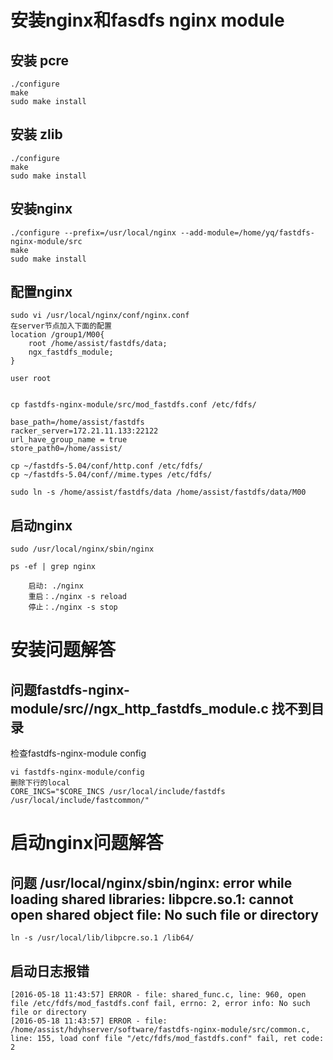 # 安装nginx和fasdfs nginx module

## 安装 pcre
```shell
./configure
make
sudo make install
```

## 安装 zlib
```shell
./configure
make
sudo make install
```

## 安装nginx
```shell
./configure --prefix=/usr/local/nginx --add-module=/home/yq/fastdfs-nginx-module/src
make
sudo make install
```

## 配置nginx
```shell
sudo vi /usr/local/nginx/conf/nginx.conf
在server节点加入下面的配置
location /group1/M00{
    root /home/assist/fastdfs/data;
    ngx_fastdfs_module;
}

user root


cp fastdfs-nginx-module/src/mod_fastdfs.conf /etc/fdfs/

base_path=/home/assist/fastdfs
racker_server=172.21.11.133:22122
url_have_group_name = true
store_path0=/home/assist/

cp ~/fastdfs-5.04/conf/http.conf /etc/fdfs/
cp ~/fastdfs-5.04/conf//mime.types /etc/fdfs/

sudo ln -s /home/assist/fastdfs/data /home/assist/fastdfs/data/M00
```

## 启动nginx
```shell
sudo /usr/local/nginx/sbin/nginx

ps -ef | grep nginx

    启动: ./nginx
    重启：./nginx -s reload
    停止：./nginx -s stop
```





# 安装问题解答
## 问题fastdfs-nginx-module/src//ngx_http_fastdfs_module.c 找不到目录
检查fastdfs-nginx-module config
```shell
vi fastdfs-nginx-module/config
删除下行的local
CORE_INCS="$CORE_INCS /usr/local/include/fastdfs /usr/local/include/fastcommon/"
```

# 启动nginx问题解答
## 问题 /usr/local/nginx/sbin/nginx: error while loading shared libraries: libpcre.so.1: cannot open shared object file: No such file or directory
```shell
ln -s /usr/local/lib/libpcre.so.1 /lib64/
```

## 启动日志报错
```
[2016-05-18 11:43:57] ERROR - file: shared_func.c, line: 960, open file /etc/fdfs/mod_fastdfs.conf fail, errno: 2, error info: No such file or directory
[2016-05-18 11:43:57] ERROR - file: /home/assist/hdyhserver/software/fastdfs-nginx-module/src/common.c, line: 155, load conf file "/etc/fdfs/mod_fastdfs.conf" fail, ret code: 2
```


